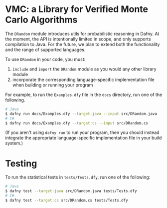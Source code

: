 # VMC: a Library for Verified Monte Carlo Algorithms

The `DRandom` module introduces utils for probabilistic reasoning in Dafny. At the moment, the API is intentionally limited in scope, and only supports compilation to Java. For the future, we plan to extend both the functionality and the range of supported languages.

To use `DRandom` in your code, you must:

1. `include` and `import` the `DRandom` module as you would any other library module
2. incorporate the corresponding language-specific implementation file when building or running your program

For example, to run the `Examples.dfy` file in the `docs` directory, run one of the following.

```bash
# Java
$ dafny run docs/Examples.dfy --target:java --input src/DRandom.java
# C#
$ dafny run docs/Examples.dfy --target:cs --input src/DRandom.cs
```

(If you aren't using `dafny run` to run your program,
then you should instead integrate the appropriate language-specific implementation file in your build system.)

# Testing

To run the statistical tests in `tests/Tests.dfy`, run one of the following:

```bash
# Java
$ dafny test --target:java src/DRandom.java tests/Tests.dfy
# C#
$ dafny test --target:cs src/DRandom.cs tests/Tests.dfy
```
